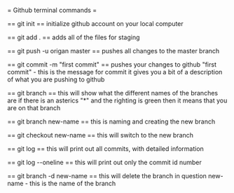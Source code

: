 
= Github terminal commands =

== git init ==
initialize github account on your local computer

== git add . ==
adds all of the files for staging

== git push -u origan master ==
pushes all changes to the master branch

== git commit -m "first commit" ==
pushes your changes to github
"first commit" - this is the message for commit
it gives you a bit of a description of what you are pushing 
to github

== git branch ==
this will show what the different names of the branches are
if there is an asterics "*" and the righting is green then 
it means that you are on that branch

== git branch new-name ==
this is naming and creating the new branch

== git checkout new-name ==
this will switch to the new branch

== git log ==
this will print out all commits, with detailed information

== git log --oneline ==
this will print out only the commit id number

== git branch -d new-name ==
this will delete the branch in question
new-name - this is the name of the branch



